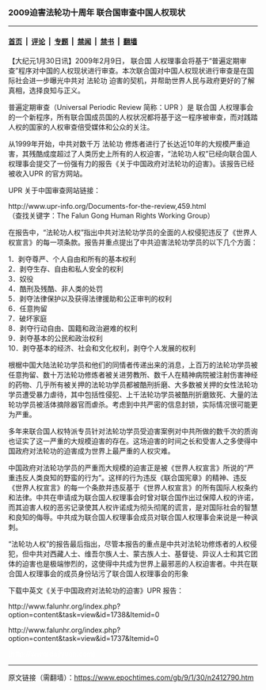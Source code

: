 ### 2009迫害法轮功十周年  联合国审查中国人权现状

---

#### [首页](../../../..?n2412790) &nbsp;|&nbsp; [评论](../../../../../epoch-comment?n2412790) &nbsp;|&nbsp; [专题](../../../../../epoch-special?n2412790) &nbsp;|&nbsp; [禁闻](../../../../../epoch-news?n2412790) &nbsp;|&nbsp; [禁书](../../../../../books?n2412790) &nbsp;|&nbsp; [翻墙](https://github.com/gfw-breaker/nogfw/blob/master/README.md?n2412790)


<div class="post_content" id="artbody" itemprop="articleBody">
 <!-- article content begin -->
 <p>
  【大纪元1月30日讯】2009年2月9日，
  <ok href="https://www.epochtimes.com/gb/tag/%E8%81%94%E5%90%88%E5%9B%BD.html">
   联合国
  </ok>
  人权理事会将基于“普遍定期审查”程序对中国的人权现状进行审查。本次联合国对中国人权现状进行审查是在国际社会进一步曝光中共对
  <ok href="https://www.epochtimes.com/gb/tag/%E6%B3%95%E8%BD%AE%E5%8A%9F.html">
   法轮功
  </ok>
  迫害的契机，并帮助世界人民与政府更好的了解真相，选择良知与正义。
 </p>
 <p>
  普遍定期审查（Universal Periodic Review 简称：UPR ）是
  <ok href="https://www.epochtimes.com/gb/tag/%E8%81%94%E5%90%88%E5%9B%BD.html">
   联合国
  </ok>
  人权理事会的一个新程序，所有联合国成员国的人权状况都将基于这一程序被审查，而对践踏人权的国家的人权审查倍受媒体和公众的关注。
 </p>
 <p>
  从1999年开始，中共对数千万
  <ok href="https://www.epochtimes.com/gb/tag/%E6%B3%95%E8%BD%AE%E5%8A%9F.html">
   法轮功
  </ok>
  修炼者进行了长达近10年的大规模严重迫害，其残酷成度超过了人类历史上所有的人权迫害，“法轮功人权”已经向联合国人权理事会提交了一份强有力的报告《关于中国政府对法轮功的迫害》。该报告已经被收入UPR 的官方网站。
 </p>
 <p>
  UPR 关于中国审查网站链接：
 </p>
 <p>
  http://www.upr-info.org/Documents-for-the-review,459.html
  <br/>
  （查找关键字：The Falun Gong Human Rights Working Group）
 </p>
 <p>
  在报告中，“法轮功人权”指出中共对法轮功学员的全面的人权侵犯违反了《世界人权宣言》的每一项条款。报告并重点提出了中共迫害法轮功学员的以下几个方面：
 </p>
 <p>
  1．剥夺尊严、个人自由和所有的基本权利
  <br/>
  2．剥夺生存、自由和私人安全的权利
  <br/>
  3．奴役
  <br/>
  4．酷刑及残酷、非人类的处罚
  <br/>
  5．剥夺法律保护以及获得法律援助和公正审判的权利
  <br/>
  6．任意拘留
  <br/>
  7．破坏家庭
  <br/>
  8．剥夺行动自由、国籍和政治避难的权利
  <br/>
  9．剥夺基本的公民和政治权利
  <br/>
  10．剥夺基本的经济、社会和文化权利，剥夺个人发展的权利
 </p>
 <p>
  根椐中国大陆法轮功学员和他们的同情者传递出来的消息，上百万的法轮功学员被任意拘留、数十万法轮功修炼者被关进劳教所、数千人在精神病院被注射伤害神经的药物、几乎所有被关押的法轮功学员都被酷刑折磨、大多数被关押的女性法轮功学员遭受暴力虐待，其中包括性侵犯、上千法轮功学员被酷刑折磨致死、大量的法轮功学员被活体摘除器官而虐杀。考虑到中共严密的信息封锁，实际情况很可能更为严重。
 </p>
 <p>
  多年来联合国人权特派专员针对法轮功学员受迫害案例对中共所做的数千次的质询也证实了这一严重的大规模迫害的存在。这场迫害的时间之长和受害人之多使得中国政府对法轮功的迫害成为世界上最严重的人权灾难。
 </p>
 <p>
  中国政府对法轮功学员的严重而大规模的迫害正是被《世界人权宣言》所说的“严重违反人类良知的野蛮的行为”。这样的行为违反《联合国宪章》的精神、违反《世界人权宣言》的每一个条款并违反基于《世界人权宣言》的所有国际人权条约和法律。中共在申请成为联合国人权理事会时曾对联合国作出过保障人权的许诺，而其迫害人权的恶劣记录使其人权许诺成为彻头彻尾的谎言，是对国际社会的智慧和良知的侮辱。中共成为联合国人权理事会成员对联合国人权理事会来说是一种讽刺。
 </p>
 <p>
  “法轮功人权”的报告最后指出，尽管本报告的重点是中共对法轮功修炼者的人权侵犯，但中共对西藏人士、维吾尔族人士、蒙古族人士、基督徒、异议人士和其它团体的迫害也是极端惨烈的，这使得中共成为世界上最邪恶的人权迫害者。中共在联合国人权理事会的成员身份玷污了联合国人权理事会的形象
 </p>
 <p>
  下载中英文《关于中国政府对法轮功的迫害》UPR 报告：
 </p>
 <p>
  http://www.falunhr.org/index.php?option=content&amp;task=view&amp;id=1738&amp;Itemid=0
 </p>
 <p>
  http://www.falunhr.org/index.php?option=content&amp;task=view&amp;id=1737&amp;Itemid=0
 </p>
 <p>
  <font color="#ffffff">
   (http://www.dajiyuan.com)
  </font>
 </p>
 <!-- article content end -->
 <div id="below_article_ad">
 </div>
</div>


---

原文链接（需翻墙）：https://www.epochtimes.com/gb/9/1/30/n2412790.htm